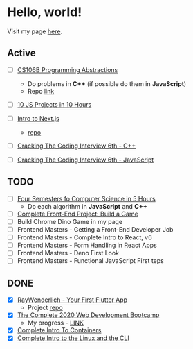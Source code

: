 # Hello, world!

Visit my page [here](https://caestrada.github.io/).

## Active
- [ ] [CS106B Programming Abstractions](http://web.stanford.edu/class/cs106b/)
  * Do problems in **C++** (if possible do them in **JavaScript**)
  * Repo [link](https://github.com/caestrada/practicing-cpp/tree/master/cs106b)
- [ ] [10 JS Projects in 10 Hours](https://www.youtube.com/watch?v=dtKciwk_si4&list=WL&index=2&t=83s)
- [ ] [Intro to Next.js](https://hendrixer.github.io/nextjs-course/)
  * [repo](https://github.com/caestrada/intro-to-nextjs)
- [ ] [Cracking The Coding Interview 6th - C++](https://github.com/caestrada/cpp-cracking-the-coding-interview-th)
- [ ] [Cracking The Coding Interview 6th - JavaScript]()




## TODO
- [ ] [Four Semesters fo Computer Science in 5 Hours](https://frontendmasters.com/courses/computer-science/)
  * Do each algorithm in **JavaScript** and **C++**
- [ ] [Complete Front-End Project: Build a Game](https://frontendmasters.com/courses/front-end-game/)
- [ ] Build Chrome Dino Game in my page
- [ ] Frontend Masters - Getting a Front-End Developer Job
- [ ] Frontend Masters - Complete Intro to React, v6
- [ ] Frontend Masters - Form Handling in React Apps
- [ ] Frontend Masters - Deno First Look
- [ ] Frontend Masters - Functional JavaScript First teps

## DONE
- [X] [RayWenderlich - Your First Flutter App](https://www.raywenderlich.com/13739693-your-first-flutter-app)
  * Project [repo](https://github.com/caestrada/rw-bullseye-app)
- [X] [The Complete 2020 Web Development Bootcamp](https://www.udemy.com/course/the-complete-web-development-bootcamp/)
  * My progress - [LINK](https://github.com/caestrada/2020-07-27_the-complete-2020-web-dev-bootcamp)
- [X] [Complete Intro To Containers](https://github.com/caestrada/complete-intro-to-containers)
- [X] [Complete Intro to the Linux and the CLI](https://github.com/caestrada/complete-into-to-linux-and-the-cli/blob/master/README.md)
